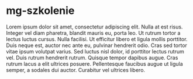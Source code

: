 # mg-szkolenie

Lorem ipsum dolor sit amet, consectetur adipiscing elit. Nulla at est risus. Integer vel diam pharetra, blandit mauris eu, porta leo. Ut rutrum tortor a lectus luctus cursus. Nulla facilisi. Ut efficitur libero et ligula mollis porttitor. Duis neque est, auctor nec ante eu, pulvinar hendrerit odio. Cras sed tortor vitae ipsum volutpat varius. Sed luctus nisl dolor, id porttitor lectus rutrum vel. Duis rutrum hendrerit rutrum. Quisque tempor dapibus augue. Cras rutrum lacus a elit ultrices posuere. Pellentesque faucibus augue ut ligula semper, a sodales dui auctor. Curabitur vel ultrices libero.
